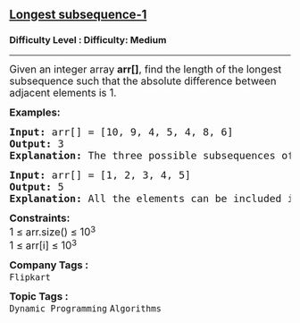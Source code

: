 <h2><a href="https://www.geeksforgeeks.org/problems/longest-subsequence-such-that-difference-between-adjacents-is-one4724/1?page=1&company=Flipkart,Adobe&difficulty=Medium&status=unsolved&sortBy=accuracy">Longest subsequence-1</a></h2><h3>Difficulty Level : Difficulty: Medium</h3><hr><div class="problems_problem_content__Xm_eO"><p><span style="font-size: 18px;">Given an integer array <strong>arr[]</strong>, find the length of the longest subsequence such that the absolute difference between adjacent elements is 1.</span></p>
<p><strong><span style="font-size: 18px;">Examples:</span></strong></p>
<pre><span style="font-size: 18px;"><strong>Input: </strong>arr[] = [10, 9, 4, 5, 4, 8, 6]
<strong>Output:</strong> 3
<strong>Explanation:</strong> The three possible subsequences of length 3 are {10, 9, 8}, {4, 5, 4}, and {4, 5, 6}, where adjacent elements have a absolute difference of 1. No valid subsequence of greater length could be formed.</span></pre>
<pre><span style="font-size: 18px;"><strong>Input:</strong> arr[] = [1, 2, 3, 4, 5]
<strong>Output:</strong> 5
<strong>Explanation:</strong> All the elements can be included in the valid subsequence.</span></pre>
<p><span style="font-size: 18px;"><strong>Constraints:</strong><br>1 ≤ arr.size() ≤ 10</span><sup><span style="font-size: 14.999999046325684px;">3</span></sup><br><span style="font-size: 18px;">1 ≤ arr[i] ≤ 10</span><sup><span style="font-size: 14.999999046325684px;">3</span></sup></p></div><p><span style=font-size:18px><strong>Company Tags : </strong><br><code>Flipkart</code>&nbsp;<br><p><span style=font-size:18px><strong>Topic Tags : </strong><br><code>Dynamic Programming</code>&nbsp;<code>Algorithms</code>&nbsp;